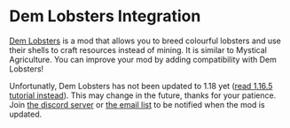 # Dem Lobsters Integration 

[Dem Lobsters](https://www.curseforge.com/minecraft/mc-mods/dem-lobsters) is a mod that allows you to breed colourful lobsters 
and use their shells to craft resources instead of mining. It is similar to Mystical Agriculture. 
You can improve your mod by adding compatibility with Dem Lobsters!

Unfortunatly, Dem Lobsters has not been updated to 1.18 yet ([read 1.16.5 tutorial instead](/o16/dem-lobsters)). This may change in the future, thanks for your patience. Join [the discord server](https://discord.gg/VbZVnRd) or [the email list](https://buttondown.email/LukeGrahamLandry) to be notified when the mod is updated. 
